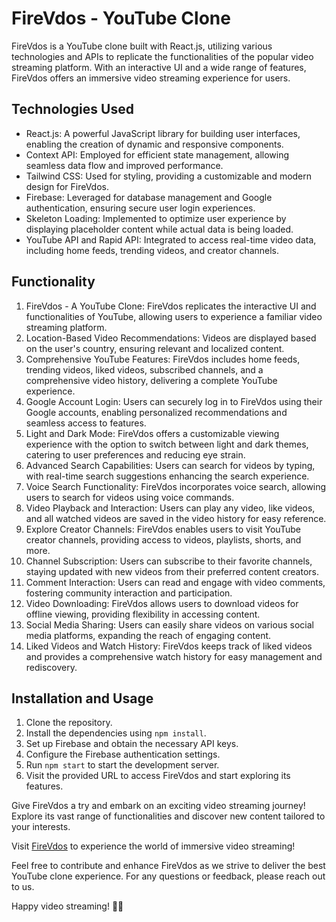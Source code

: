 # FireVdos - YouTube Clone

FireVdos is a YouTube clone built with React.js, utilizing various technologies and APIs to replicate the functionalities of the popular video streaming platform. With an interactive UI and a wide range of features, FireVdos offers an immersive video streaming experience for users. 

## Technologies Used

- React.js: A powerful JavaScript library for building user interfaces, enabling the creation of dynamic and responsive components.
- Context API: Employed for efficient state management, allowing seamless data flow and improved performance.
- Tailwind CSS: Used for styling, providing a customizable and modern design for FireVdos.
- Firebase: Leveraged for database management and Google authentication, ensuring secure user login experiences.
- Skeleton Loading: Implemented to optimize user experience by displaying placeholder content while actual data is being loaded.
- YouTube API and Rapid API: Integrated to access real-time video data, including home feeds, trending videos, and creator channels.

## Functionality

1. FireVdos - A YouTube Clone: FireVdos replicates the interactive UI and functionalities of YouTube, allowing users to experience a familiar video streaming platform.
2. Location-Based Video Recommendations: Videos are displayed based on the user's country, ensuring relevant and localized content.
3. Comprehensive YouTube Features: FireVdos includes home feeds, trending videos, liked videos, subscribed channels, and a comprehensive video history, delivering a complete YouTube experience.
4. Google Account Login: Users can securely log in to FireVdos using their Google accounts, enabling personalized recommendations and seamless access to features.
5. Light and Dark Mode: FireVdos offers a customizable viewing experience with the option to switch between light and dark themes, catering to user preferences and reducing eye strain.
6. Advanced Search Capabilities: Users can search for videos by typing, with real-time search suggestions enhancing the search experience.
7. Voice Search Functionality: FireVdos incorporates voice search, allowing users to search for videos using voice commands.
8. Video Playback and Interaction: Users can play any video, like videos, and all watched videos are saved in the video history for easy reference.
9. Explore Creator Channels: FireVdos enables users to visit YouTube creator channels, providing access to videos, playlists, shorts, and more.
10. Channel Subscription: Users can subscribe to their favorite channels, staying updated with new videos from their preferred content creators.
11. Comment Interaction: Users can read and engage with video comments, fostering community interaction and participation.
12. Video Downloading: FireVdos allows users to download videos for offline viewing, providing flexibility in accessing content.
13. Social Media Sharing: Users can easily share videos on various social media platforms, expanding the reach of engaging content.
14. Liked Videos and Watch History: FireVdos keeps track of liked videos and provides a comprehensive watch history for easy management and rediscovery.

## Installation and Usage

1. Clone the repository.
2. Install the dependencies using `npm install`.
3. Set up Firebase and obtain the necessary API keys.
4. Configure the Firebase authentication settings.
5. Run `npm start` to start the development server.
6. Visit the provided URL to access FireVdos and start exploring its features.

Give FireVdos a try and embark on an exciting video streaming journey! Explore its vast range of functionalities and discover new content tailored to your interests.

Visit [FireVdos](https://fire-vdos.web.app/) to experience the world of immersive video streaming!

Feel free to contribute and enhance FireVdos as we strive to deliver the best YouTube clone experience. For any questions or feedback, please reach out to us.

Happy video streaming! 🎥🔥
